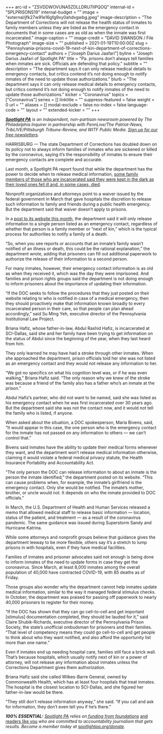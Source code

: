 +++
arc-id = "ZSVDDWOVUNA5ZDLLDRU7IIPQOQ"
internal-id = "SPLPRISONS19"
internal-budget = ""
image = "external/jfk27w91e16gfg9xy0ahdvgwbg.jpeg"
image-description = "The Department of Corrections will not release the health status of inmates to family members unless they are listed as the emergency contact in documents that in some cases are as old as when the inmate was first incarcerated."
image-caption = ""
image-credit = "DAVID SWANSON / File Photograph"
image-size = ""
published = 2021-01-19T10:00:00Z
slug = "Pennsylvania-prisons-covid-19-next-of-kin-department-of-corrections-emergency-contact"
authors = ["Joseph Darius Jaafari"]
byline = "Joseph Darius Jaafari of Spotlight PA"
title = "Pa. prisons don’t always tell families when inmates are sick. Officials are defending that policy."
subtitle = ""
description = "The department says it can only release medical details to emergency contacts, but critics contend it’s not doing enough to notify inmates of the need to update those authorizations."
blurb = "The department says it can only release medical details to emergency contacts, but critics contend it’s not doing enough to notify inmates of the need to update those authorizations."
kicker = "Coronavirus"
topics = ["Coronavirus"]
series = []
linktitle = ""
suppress-featured = false
weight = 0
url = ""
aliases = []
modal-exclude = false
no-index = false
language-code = ""
layout = ""
extended-kicker = ""
+++

<a href="https://www.spotlightpa.org/"><i><b>Spotlight PA</b></i></a><i> is an independent, non-partisan newsroom powered by The Philadelphia Inquirer in partnership with PennLive/The Patriot-News, TribLIVE/Pittsburgh Tribune-Review, and WITF Public Media. </i><a href="https://www.spotlightpa.org/newsletters"><i>Sign up for our free newsletters</i></a><i>.</i>

HARRISBURG — The state Department of Corrections has doubled down on its policy not to always inform families of inmates who are sickened or killed by the coronavirus, saying it’s the responsibility of inmates to ensure their emergency contacts are complete and accurate.

Last month, a Spotlight PA report found that while the department has the power to decide when to release medical information, <a href="https://www.spotlightpa.org/news/2020/12/pennsylvania-coronavirus-prisons-hipaa-inmates-medical-condition-families-blocked/" target=_blank>some family members of those who are incarcerated said they were kept in the dark as their loved ones fell ill and, in some cases, died</a>.

Nonprofit organizations and attorneys point to a waiver issued by the federal government in March that gave hospitals the discretion to release such information to family and friends during a public health emergency. But the department said that waiver doesn’t apply to prisons.

In a <a href="https://www.cor.pa.gov/CorrectionalNewsfront/Pages/Article.aspx?post=1433">post to its website this month,</a> the department said it will only release information to a single person listed as an emergency contact, regardless of whether that person is a family member or “next of kin,” which is the typical process for authorities to notify a family of a death.

<script src="https://www.spotlightpa.org/embed.js" async></script><div data-spl-embed-version="1" data-spl-src="https://www.spotlightpa.org/embeds/donate/?teaser_text=Spotlight%20PA%20provides%20essential%2C%20public-service%20journalism%20thanks%20to%20readers%20like%20you.%20Help%20us%20continue%20that%20work."></div>

“So, when you see reports or accounts that an inmate’s family wasn’t notified of an illness or death, this could be the rational explanation,” the department wrote, adding that prisoners can fill out additional paperwork to authorize the release of their information to a second person.

For many inmates, however, their emergency contact information is as old as when they received it, which was the day they were imprisoned. And families and prison rights groups said the department is not doing enough to inform prisoners about the importance of updating their information.

“If the DOC seeks to follow the procedures that they just posted on their website relating to who is notified in case of a medical emergency, then they should proactively make that information known broadly to every incarcerated person in their care, so that people can plan ahead accordingly,” said Su Ming Yeh, executive director of the Pennsylvania Institutional Law Project.

Briana Hafiz, whose father-in-law, Abdul Rashid Hafiz, is incarcerated at SCI-Dallas, said she and her family have been trying to get information on the status of Abdul since the beginning of the year, when they last heard from him.

They only learned he may have had a stroke through other inmates. When she approached the department, prison officials told her she was not listed as an emergency contact and they would not release any information to her.

“We got no specifics on what his cognition level was, or if he was even walking,” Briana Hafiz said. “The only reason why we knew of the stroke was because a friend of the family also has a father who’s an inmate at the prison.”

Abdul Hafiz’s partner, who did not want to be named, said she was listed as his emergency contact when he was first incarcerated over 30 years ago. But the department said she was not the contact now, and it would not tell the family who is listed, if anyone.

When asked about the situation, a DOC spokesperson, Maria Bivens, said, “It would appear in this case, the one person who is the emergency contact for the inmate has not passed on any information to others — we can’t control that.”

Bivens said inmates have the ability to update their medical forms whenever they want, and the department won’t release medical information otherwise, claiming it would violate a federal medical privacy statute, the Health Insurance Portability and Accountability Act.

“The only person the DOC can release information to about an inmate is the person the inmate identified,” the department posted on its website. “This can cause problems when, for example, the inmate’s girlfriend is the emergency contact. Only she would be notified. The inmate’s mother, brother, or uncle would not. It depends on who the inmate provided to DOC officials.”

In March, the U.S. Department of Health and Human Services released a memo that allowed medical staff to release basic information — location, status of the patient, and treatment — as a result of the coronavirus pandemic. The same guidance was issued during Superstorm Sandy and Hurricane Katrina.

While some attorneys and nonprofit groups believe that guidance gives the department leeway to be more flexible, others say it’s a stretch to lump prisons in with hospitals, even if they have medical facilities.

Families of inmates and prisoner advocates said not enough is being done to inform inmates of the need to update forms in case they get the coronavirus. Since March, at least 8,000 inmates among the overall population of 40,000 have contracted COVID-19, with 85 deaths as of Friday.

<script src="https://www.spotlightpa.org/embed.js" async></script><div data-spl-embed-version="1" data-spl-src="https://www.spotlightpa.org/embeds/newsletter-covid/"></div>

Those groups also wonder why the department cannot help inmates update medical information, similar to the way it managed federal stimulus checks. In October, the department was praised for passing off paperwork to nearly 40,000 prisoners to register for their money.

“If the DOC has shown that they can go cell-to-cell and get important [stimulus] documentation completed, they should be lauded for it,” said Claire Shubik-Richards, executive director of the Pennsylvania Prison Society, the state’s unofficial ombudsman for prisoners and their families. “That level of competency means they could go cell-to-cell and get people to think about who they want notified, and also afford the opportunity list more than one name.”

Even if inmates end up needing hospital care, families still face a brick wall. That’s because hospitals, which usually notify next of kin or a power of attorney, will not release any information about inmates unless the Corrections Department gives them authorization.

Briana Hafiz said she called Wilkes-Barre General, owned by Commonwealth Health, which has at least four hospitals that treat inmates. The hospital is the closest location to SCI-Dallas, and she figured her father-in-law would be there.

“They still don’t release information anyway,” she said. “If you call and ask for information, they don’t even tell you if he’s there.”

<i><b>100% ESSENTIAL:</b></i><i> </i><a href="https://www.spotlightpa.org/"><i>Spotlight PA</i></a><i> relies on</i><a href="https://www.spotlightpa.org/support"><i> funding from foundations</i></a><i> </i><a href="https://www.spotlightpa.org/support">and readers like you</a><i> who are committed to accountability journalism that gets results. Become a member today at </i><a href="http://checkout.fundjournalism.org/memberform?org_id=spotlightpa&campaign=701f4000000TVuIAAW"><i>spotlightpa.org/donate</i></a><i>.</i>
